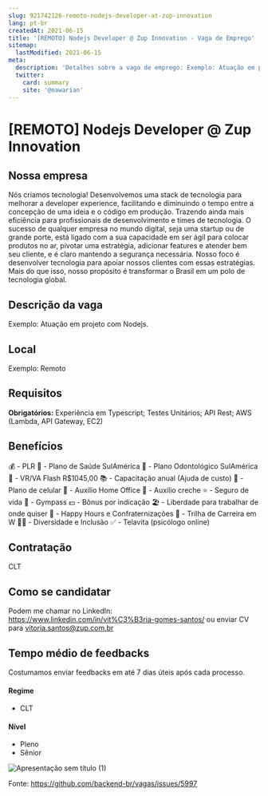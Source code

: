 ```yaml
---
slug: 921742126-remoto-nodejs-developer-at-zup-innovation
lang: pt-br
createdAt: 2021-06-15
title: '[REMOTO] Nodejs Developer @ Zup Innovation - Vaga de Emprego'
sitemap:
  lastModified: 2021-06-15
meta:
  description: 'Detalhes sobre a vaga de emprego: Exemplo: Atuação em projeto com Nodejs.'
  twitter:
    card: summary
    site: '@nawarian'
---
```


# [REMOTO] Nodejs Developer @ Zup Innovation

## Nossa empresa

Nós criamos tecnologia!
Desenvolvemos uma stack de tecnologia para melhorar a developer experience, facilitando e diminuindo o tempo entre a concepção de uma ideia e o código em produção. Trazendo ainda mais eficiência para profissionais de desenvolvimento e times de tecnologia.
O sucesso de qualquer empresa no mundo digital, seja uma startup ou de grande porte, está ligado com a sua capacidade em ser ágil para colocar produtos no ar, pivotar uma estratégia, adicionar features e atender bem seu cliente, e é claro mantendo a segurança necessária.
Nosso foco é desenvolver tecnologia para apoiar nossos clientes com essas estratégias. Mais do que isso, nosso propósito é transformar o Brasil em um polo de tecnologia global.

## Descrição da vaga

Exemplo: Atuação em projeto com Nodejs.

## Local

Exemplo: Remoto 

## Requisitos

**Obrigatórios:**
Experiência em Typescript;
Testes Unitários;
API Rest;
AWS (Lambda, API Gateway, EC2)

## Benefícios

💰 - PLR 
💊 - Plano de Saúde SulAmérica 
🦷 - Plano Odontológico SulAmérica 
🍝 - VR/VA Flash R$1045,00
📚 - Capacitação anual (Ajuda de custo)
📱 - Plano de celular 
🏡 - Auxílio Home Office
👶 - Auxílio creche 
⭐ - Seguro de vida
💪 - Gympass
💵 - Bônus por indicação 
🏖️ - Liberdade para trabalhar de onde quiser
🍻 - Happy Hours e Confraternizações 
🔀 - Trilha de Carreira em W
👨‍🦽 - Diversidade e Inclusão
✅ - Telavita (psicólogo online)

## Contratação

CLT

## Como se candidatar

Podem me chamar no LinkedIn: https://www.linkedin.com/in/vit%C3%B3ria-gomes-santos/ ou enviar CV para vitoria.santos@zup.com.br

## Tempo médio de feedbacks

Costumamos enviar feedbacks em até 7 dias úteis após cada processo.

#### Regime
- CLT

#### Nível
- Pleno
- Sênior

![Apresentação sem título (1)](https://user-images.githubusercontent.com/70250442/122114698-f7085000-cdf9-11eb-9569-27d7d96e7ee5.jpg)





Fonte: https://github.com/backend-br/vagas/issues/5997